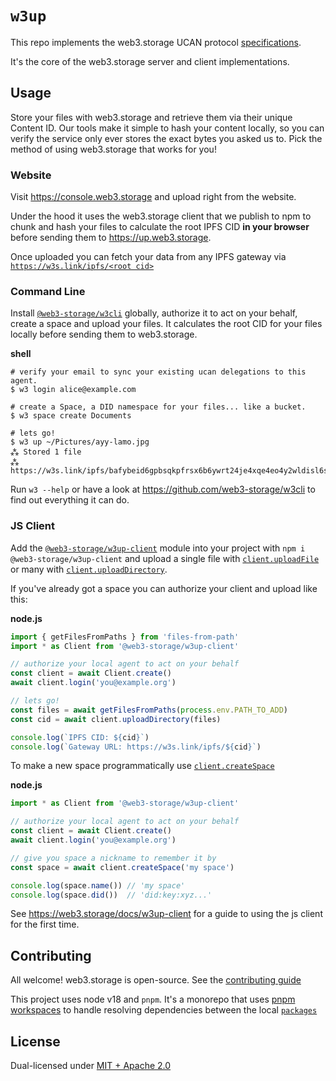 # `w3up`

This repo implements the web3.storage UCAN protocol [specifications](https://github.com/web3-storage/specs).

It's the core of the web3.storage server and client implementations.

## Usage

Store your files with web3.storage and retrieve them via their unique Content ID. Our tools make it simple to hash your content locally, so you can verify the service only ever stores the exact bytes you asked us to. Pick the method of using web3.storage that works for you!

### Website

Visit https://console.web3.storage and upload right from the website. 

Under the hood it uses the web3.storage client that we publish to npm to chunk and hash your files to calculate the root IPFS CID **in your browser** before sending them to https://up.web3.storage.

Once uploaded you can fetch your data from any IPFS gateway via [`https://w3s.link/ipfs/<root cid>`](https://w3s.link/ipfs/bafkreigh2akiscaildcqabsyg3dfr6chu3fgpregiymsck7e7aqa4s52zy)

### Command Line

Install [`@web3-storage/w3cli`](https://github.com/web3-storage/w3cli#readme) globally, authorize it to act on your behalf, create a space and upload your files. It calculates the root CID for your files locally before sending them to web3.storage.

**shell**
```shell
# verify your email to sync your existing ucan delegations to this agent.
$ w3 login alice@example.com

# create a Space, a DID namespace for your files... like a bucket.
$ w3 space create Documents

# lets go!
$ w3 up ~/Pictures/ayy-lamo.jpg
⁂ Stored 1 file
⁂ https://w3s.link/ipfs/bafybeid6gpbsqkpfrsx6b6ywrt24je4xqe4eo4y2wldisl6sk7byny5uky
```

Run `w3 --help` or have a look at https://github.com/web3-storage/w3cli to find out everything it can do.

### JS Client

Add the [`@web3-storage/w3up-client`](https://www.npmjs.com/package/@web3-storage/w3up-client) module into your project with `npm i @web3-storage/w3up-client` and upload a single file with [`client.uploadFile`](https://github.com/web3-storage/w3up/blob/main/packages/w3up-client/README.md#uploadfile) or many with [`client.uploadDirectory`](https://github.com/web3-storage/w3up/blob/main/packages/w3up-client/README.md#uploaddirectory).

If you've already got a space you can authorize your client and upload like this:
 
**node.js**
```js
import { getFilesFromPaths } from 'files-from-path'
import * as Client from '@web3-storage/w3up-client'

// authorize your local agent to act on your behalf
const client = await Client.create()
await client.login('you@example.org')

// lets go!
const files = await getFilesFromPaths(process.env.PATH_TO_ADD)
const cid = await client.uploadDirectory(files)

console.log(`IPFS CID: ${cid}`)
console.log(`Gateway URL: https://w3s.link/ipfs/${cid}`)
```

To make a new space programmatically use [`client.createSpace`](https://github.com/web3-storage/w3up/blob/main/packages/w3up-client/README.md#createspace)

**node.js**
```js
import * as Client from '@web3-storage/w3up-client'

// authorize your local agent to act on your behalf
const client = await Client.create()
await client.login('you@example.org')

// give you space a nickname to remember it by
const space = await client.createSpace('my space')

console.log(space.name()) // 'my space'
console.log(space.did())  // 'did:key:xyz...'
```

See https://web3.storage/docs/w3up-client for a guide to using the js client for the first time.


## Contributing

All welcome! web3.storage is open-source. See the [contributing guide](./CONTRIBUTING.md)

This project uses node v18 and `pnpm`. It's a monorepo that uses [pnpm workspaces](https://pnpm.io/workspaces) to handle resolving dependencies between the local [`packages`](https://github.com/web3-storage/w3up/tree/main/packages)

## License

Dual-licensed under [MIT + Apache 2.0](license.md)
